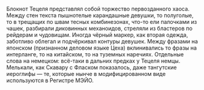 Блокнот Тецеля представлял собой торжество первозданного хаоса. Между стен текста пышнотелые карандашные девушки, то полуголые, то в трещащих по швам тесных комбинезонах, что-то ели палочками из чашек, разбирали диковинных механоидов, стреляли из бластеров по рейдерам и чудовищам. Иногда чёрный маркер, как вторая одежда, заботливо облегал и подчёркивал контуры девушек. Между фразами на японском (признанном деловом языке Цеха) вклинивались то фразы на интерланге, то на китайском, то на туземных наречиях. Отдельные слова на немецком: всё-таки в дальних предках у Тецеля немцы. Мелькали, как Скавару с Фласком показалось, даже тангутские иероглифы — те, которые нынче в модифицированном виде используются в Регистре МЭЙО. 
